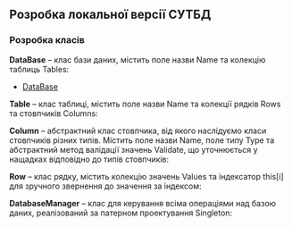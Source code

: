 ## Розробка локальної версії СУТБД
### Розробка класів

**DataBase** – клас бази даних, містить поле назви Name та колекцію таблиць Tables:

- [DataBase](https://github.com/zavtor/IT-lab/blob/main/DB/Entities/DataBase.cs)

**Table** – клас таблиці, містить поле назви Name та колекції рядків Rows та стовпчиків Columns:

**Column** – абстрактний клас стовпчика, від якого наслідуємо класи стовпчиків різних типів. Містить поле назви Name, поле типу Type та абстрактний метод валідації значень Validate, що уточнюється у нащадках відповідно до типів стовпчиків:

**Row** – клас рядку, містить колекцію значень Values та індексатор this[i] для зручного звернення до значення за індексом:


**DatabaseManager** – клас для керування всіма операціями над базою даних, реалізований за патерном проектування Singleton:
